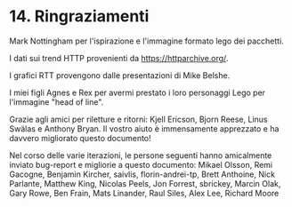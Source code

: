 # 14. Ringraziamenti

Mark Nottingham per l'ispirazione e l'immagine formato lego dei pacchetti.

I dati sui trend HTTP provenienti da https://httparchive.org/.

I grafici RTT provengono dalle presentazioni di Mike Belshe.

I miei figli Agnes e Rex per avermi prestato i loro personaggi Lego per l'immagine "head of line".

Grazie agli amici per riletture e ritorni: Kjell Ericson, Bjorn Reese, Linus Swälas e Anthony Bryan. Il vostro aiuto è immensamente apprezzato e ha davvero migliorato questo documento!

Nel corso delle varie iterazioni, le persone seguenti hanno amicalmente inviato bug-report e migliorie a questo documento: Mikael Olsson, Remi Gacogne, Benjamin Kircher, saivlis, florin-andrei-tp, Brett Anthoine, Nick Parlante, Matthew King, Nicolas Peels, Jon Forrest, sbrickey, Marcin Olak, Gary Rowe, Ben Frain, Mats Linander, Raul Siles, Alex Lee, Richard Moore

